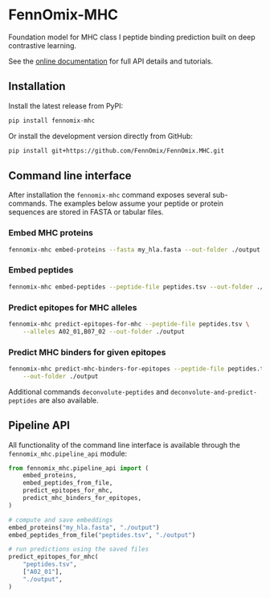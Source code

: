 # FennOmix-MHC

Foundation model for MHC class I peptide binding prediction built on deep contrastive learning.

See the [online documentation](https://fennomix.mhc.readthedocs.io/en/latest) for
full API details and tutorials.

## Installation

Install the latest release from PyPI:

```bash
pip install fennomix-mhc
```

Or install the development version directly from GitHub:

```bash
pip install git+https://github.com/FennOmix/FennOmix.MHC.git
```

## Command line interface

After installation the `fennomix-mhc` command exposes several sub-commands.  The examples below assume your peptide or protein sequences are stored in FASTA or tabular files.

### Embed MHC proteins

```bash
fennomix-mhc embed-proteins --fasta my_hla.fasta --out-folder ./output
```

### Embed peptides

```bash
fennomix-mhc embed-peptides --peptide-file peptides.tsv --out-folder ./output
```

### Predict epitopes for MHC alleles

```bash
fennomix-mhc predict-epitopes-for-mhc --peptide-file peptides.tsv \
    --alleles A02_01,B07_02 --out-folder ./output
```

### Predict MHC binders for given epitopes

```bash
fennomix-mhc predict-mhc-binders-for-epitopes --peptide-file peptides.tsv \
    --out-folder ./output
```

Additional commands `deconvolute-peptides` and `deconvolute-and-predict-peptides` are also available.

## Pipeline API

All functionality of the command line interface is available through the `fennomix_mhc.pipeline_api` module:

```python
from fennomix_mhc.pipeline_api import (
    embed_proteins,
    embed_peptides_from_file,
    predict_epitopes_for_mhc,
    predict_mhc_binders_for_epitopes,
)

# compute and save embeddings
embed_proteins("my_hla.fasta", "./output")
embed_peptides_from_file("peptides.tsv", "./output")

# run predictions using the saved files
predict_epitopes_for_mhc(
    "peptides.tsv",
    ["A02_01"],
    "./output",
)
```
